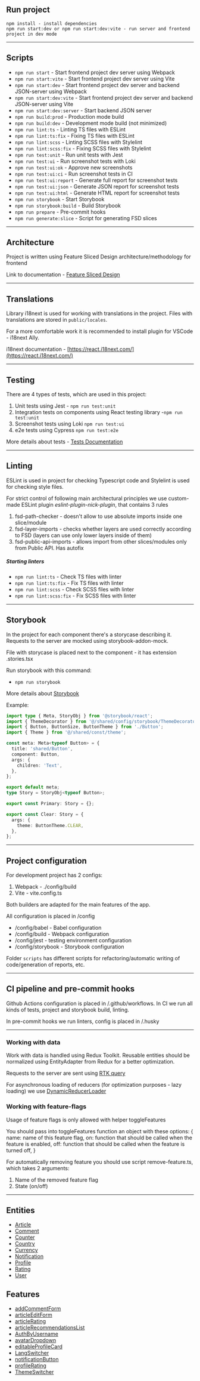 ## Run project

```
npm install - install dependencies
npm run start:dev or npm run start:dev:vite - run server and frontend project in dev mode
```

---

## Scripts

- `npm run start` - Start frontend project dev server using Webpack
- `npm run start:vite` - Start frontend project dev server using Vite
- `npm run start:dev` - Start frontend project dev server and backend JSON-server using Webpack
- `npm run start:dev:vite` - Start frontend project dev server and backend JSON-server using Vite
- `npm run start:dev:server` - Start backend JSON server
- `npm run build:prod` - Production mode build
- `npm run build:dev` - Development mode build (not minimized)
- `npm run lint:ts` - Linting TS files with ESLint
- `npm run lint:ts:fix` - Fixing TS files with ESLint
- `npm run lint:scss` - Linting SCSS files with Stylelint
- `npm run lint:scss:fix` - Fixing SCSS files with Stylelint
- `npm run test:unit` - Run unit tests with Jest
- `npm run test:ui` - Run screenshot tests with Loki
- `npm run test:ui:ok` - Approve new screenshots
- `npm run test:ui:ci` - Run screenshot tests in CI
- `npm run test:ui:report` - Generate full report for screenshot tests
- `npm run test:ui:json` - Generate JSON report for screenshot tests
- `npm run test:ui:html` - Generate HTML report for screenshot tests
- `npm run storybook` - Start Storybook
- `npm run storybook:build` - Build Storybook
- `npm run prepare` - Pre-commit hooks
- `npm run generate:slice` - Script for generating FSD slices

---

## Architecture

Project is written using Feature Sliced Design architecture/methodology for frontend

Link to documentation - [Feature Sliced Design](https://feature-sliced.design/docs/get-started/tutorial)

---

## Translations

Library i18next is used for working with translations in the project.
Files with translations are stored in `public/locales`.

For a more comfortable work it is recommended to install plugin for VSCode - i18next Ally.

i18next documentation - [https://react.i18next.com/](https://react.i18next.com/)

---

## Testing

There are 4 types of tests, which are used in this project:

1. Unit tests using Jest - `npm run test:unit`
2. Integration tests on components using React testing library -`npm run test:unit`
3. Screenshot tests using Loki `npm run test:ui`
4. e2e tests using Cypress `npm run test:e2e`

More details about tests - [Tests Documentation](/docs/tests.md)

---

## Linting

ESLint is used in project for checking Typescript code and Stylelint is used for checking style files.

For strict control of following main architectural principles we use custom-made ESLint plugin
_eslint-plugin-nick-plugin_,
that contains 3 rules

1. fsd-path-checker - doesn't allow to use absolute imports inside one slice/module
2. fsd-layer-imports - checks whether layers are used correctly according to FSD (layers can use only lower layers inside of them)
3. fsd-public-api-imports - allows import from other slices/modules only from Public API. Has autofix

##### Starting linters

- `npm run lint:ts` - Check TS files with linter
- `npm run lint:ts:fix` - Fix TS files with linter
- `npm run lint:scss` - Check SCSS files with linter
- `npm run lint:scss:fix` - Fix SCSS files with linter

---

## Storybook

In the project for each component there's a storycase describing it.
Requests to the server are mocked using storybook-addon-mock.

File with storycase is placed next to the component - it has extension .stories.tsx

Run storybook with this command:

- `npm run storybook`

More details about [Storybook](/docs/storybook.md)

Example:

```typescript jsx
import type { Meta, StoryObj } from '@storybook/react';
import { ThemeDecorator } from '@/shared/config/storybook/ThemeDecorator/ThemeDecorator';
import { Button, ButtonSize, ButtonTheme } from './Button';
import { Theme } from '@/shared/const/theme';

const meta: Meta<typeof Button> = {
  title: 'shared/Button',
  component: Button,
  args: {
    children: 'Text',
  },
};

export default meta;
type Story = StoryObj<typeof Button>;

export const Primary: Story = {};

export const Clear: Story = {
  args: {
    theme: ButtonTheme.CLEAR,
  },
};
```

---

## Project configuration

For development project has 2 configs:

1. Webpack - ./config/build
2. Vite - vite.config.ts

Both builders are adapted for the main features of the app.

All configuration is placed in /config

- /config/babel - Babel configuration
- /config/build - Webpack configuration
- /config/jest - testing environment configuration
- /config/storybook - Storybook configuration

Folder `scripts` has different scripts for refactoring/automatic writing of code/generation of reports, etc.

---

## CI pipeline and pre-commit hooks

Github Actions configuration is placed in /.github/workflows.
In CI we run all kinds of tests, project and storybook build, linting.

In pre-commit hooks we run linters, config is placed in /.husky

---

### Working with data

Work with data is handled using Redux Toolkit. Reusable entities should be normalized using EntityAdapter from Redux for a better optimization.

Requests to the server are sent using [RTK query](/src/shared/api/rtkApi.ts)

For asynchronous loading of reducers (for optimization purposes - lazy loading) we use
[DynamicReducerLoader](/src/shared/lib/components/DynamicReducerLoader/DynamicReducerLoader.tsx)

### Working with feature-flags

Usage of feature flags is only allowed with helper toggleFeatures

You should pass into toggleFeatures function an object with these options:
{
name: name of this feature flag,
on: function that should be called when the feature is enabled,
off: function that should be called when the feature is turned off,
}

For automatically removing feature you should use script remove-feature.ts, which takes 2 arguments:

1. Name of the removed feature flag
2. State (on/off)

---

## Entities

- [Article](/src/entities/Article)
- [Comment](/src/entities/Comment)
- [Counter](/src/entities/Counter)
- [Country](/src/entities/Country)
- [Currency](/src/entities/Currency)
- [Notification](/src/entities/Notification)
- [Profile](/src/entities/Profile)
- [Rating](/src/entities/Rating)
- [User](/src/entities/User)

## Features

- [addCommentForm](/src/features/addCommentForm)
- [articleEditForm](/src/features/articleEditForm)
- [articleRating](/src/features/articleRating)
- [articleRecommendationsList](/src/features/articleRecommendationsList)
- [AuthByUsername](/src/features/AuthByUsername)
- [avatarDropdown](/src/features/avatarDropdown)
- [editableProfileCard](/src/features/editableProfileCard)
- [LangSwitcher](/src/features/LangSwitcher)
- [notificationButton](/src/features/notificationButton)
- [profileRating](/src/features/profileRating)
- [ThemeSwitcher](/src/features/ThemeSwitcher)

